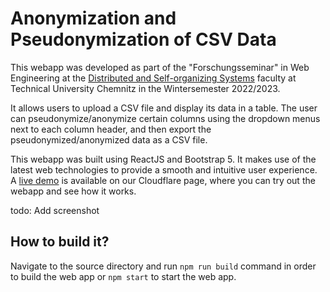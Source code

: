 # Anonymization and Pseudonymization of CSV Data

This webapp was developed as part of the "Forschungsseminar" in Web Engineering at the [Distributed and Self-organizing Systems](https://vsr.informatik.tu-chemnitz.de/) faculty at Technical University Chemnitz in the Wintersemester 2022/2023.

It allows users to upload a CSV file and display its data in a table. The user can pseudonymize/anonymize certain columns using the dropdown menus next to each column header, and then export the pseudonymized/anonymized data as a CSV file.

This webapp was built using ReactJS and Bootstrap 5. It makes use of the latest web technologies to provide a smooth and intuitive user experience. A [live demo](https://fb158c81.anon-pseu-demo.pages.dev/) is available on our Cloudflare page, where you can try out the webapp and see how it works.

todo: Add screenshot

## How to build it?
Navigate to the source directory and run `npm run build` command in order to build the web app or `npm start` to start the web app.
